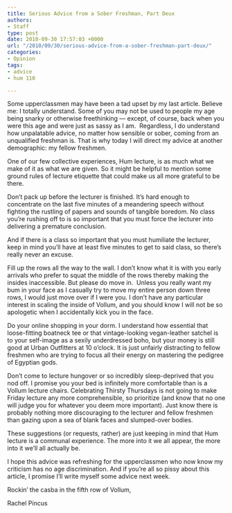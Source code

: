 ```yaml
---
title: Serious Advice from a Sober Freshman, Part Deux
authors:
- Staff
type: post
date: 2010-09-30 17:57:03 +0000
url: "/2010/09/30/serious-advice-from-a-sober-freshman-part-deux/"
categories:
- Opinion
tags:
- advice
- hum 110

---
```

Some upperclassmen may have been a tad upset by my last article. Believe me: I totally understand. Some of you may not be used to people my age being snarky or otherwise freethinking — except, of course, back when you were this age and were just as sassy as I am.  Regardless, I do understand how unpalatable advice, no matter how sensible or sober, coming from an unqualified freshman is. That is why today I will direct my advice at another demographic: my fellow freshmen.

One of our few collective experiences, Hum lecture, is as much what we make of it as what we are given. So it might be helpful to mention some ground rules of lecture etiquette that could make us all more grateful to be there.

Don’t pack up before the lecturer is finished. It’s hard enough to concentrate on the last five minutes of a meandering speech without fighting the rustling of papers and sounds of tangible boredom. No class you’re rushing off to is so important that you must force the lecturer into delivering a premature conclusion.

And if there is a class so important that you must humiliate the lecturer, keep in mind you’ll have at least five minutes to get to said class, so there’s really never an excuse.

Fill up the rows all the way to the wall. I don’t know what it is with you early arrivals who prefer to squat the middle of the rows thereby making the insides inaccessible. But please do move in.  Unless you really want my bum in your face as I casually try to move my entire person down three rows, I would just move over if I were you. I don’t have any particular interest in scaling the inside of Vollum, and you should know I will not be so apologetic when I accidentally kick you in the face.

Do your online shopping in your dorm. I understand how essential that loose-fitting boatneck tee or that vintage-looking vegan-leather satchel is to your self-image as a sexily underdressed boho, but your money is still good at Urban Outfitters at 10 o’clock. It is just unfairly distracting to fellow freshmen who are trying to focus all their energy on mastering the pedigree of Egyptian gods.

Don’t come to lecture hungover or so incredibly sleep-deprived that you nod off. I promise you your bed is infinitely more comfortable than is a Vollum lecture chairs. Celebrating Thirsty Thursdays is not going to make Friday lecture any more comprehensible, so prioritize (and know that no one will judge you for whatever you deem more important). Just know there is probably nothing more discouraging to the lecturer and fellow freshmen than gazing upon a sea of blank faces and slumped-over bodies.

These suggestions (or requests, rather) are just keeping in mind that Hum lecture is a communal experience. The more into it we all appear, the more into it we’ll all actually be.

I hope this advice was refreshing for the upperclassmen who now know my criticism has no age discrimination. And if you’re all so pissy about this article, I promise I’ll write myself some advice next week.

Rockin’ the casba in the fifth row of Vollum,
  
Rachel Pincus